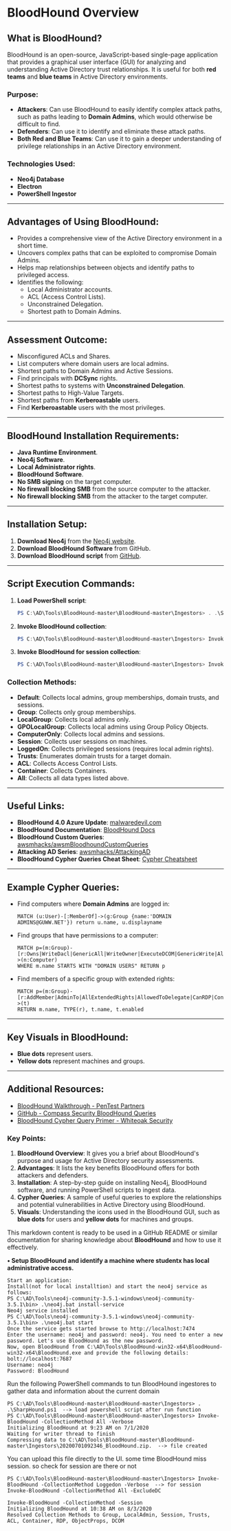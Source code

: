 # BloodHound Overview

## What is BloodHound?
BloodHound is an open-source, JavaScript-based single-page application that provides a graphical user interface (GUI) for analyzing and understanding Active Directory trust relationships. It is useful for both **red teams** and **blue teams** in Active Directory environments.

### Purpose:
- **Attackers**: Can use BloodHound to easily identify complex attack paths, such as paths leading to **Domain Admins**, which would otherwise be difficult to find.
- **Defenders**: Can use it to identify and eliminate these attack paths.
- **Both Red and Blue Teams**: Can use it to gain a deeper understanding of privilege relationships in an Active Directory environment.

### Technologies Used:
- **Neo4j Database**
- **Electron**
- **PowerShell Ingestor**

---

## Advantages of Using BloodHound:
- Provides a comprehensive view of the Active Directory environment in a short time.
- Uncovers complex paths that can be exploited to compromise Domain Admins.
- Helps map relationships between objects and identify paths to privileged access.
- Identifies the following:
  - Local Administrator accounts.
  - ACL (Access Control Lists).
  - Unconstrained Delegation.
  - Shortest path to Domain Admins.

---

## Assessment Outcome:
- Misconfigured ACLs and Shares.
- List computers where domain users are local admins.
- Shortest paths to Domain Admins and Active Sessions.
- Find principals with **DCSync** rights.
- Shortest paths to systems with **Unconstrained Delegation**.
- Shortest paths to High-Value Targets.
- Shortest paths from **Kerberoastable** users.
- Find **Kerberoastable** users with the most privileges.

---

## BloodHound Installation Requirements:
- **Java Runtime Environment**.
- **Neo4j Software**.
- **Local Administrator rights**.
- **BloodHound Software**.
- **No SMB signing** on the target computer.
- **No firewall blocking SMB** from the source computer to the attacker.
- **No firewall blocking SMB** from the attacker to the target computer.

---

## Installation Setup:
1. **Download Neo4j** from the [Neo4j website](https://neo4j.com/).
2. **Download BloodHound Software** from GitHub.
3. **Download BloodHound script** from [GitHub](https://github.com/BloodHoundAD/BloodHound).

---

## Script Execution Commands:

1. **Load PowerShell script**:
    ```powershell
    PS C:\AD\Tools\BloodHound-master\BloodHound-master\Ingestors> . .\SharpHound.ps1
    ```

2. **Invoke BloodHound collection**:
    ```powershell
    PS C:\AD\Tools\BloodHound-master\BloodHound-master\Ingestors> Invoke-BloodHound -CollectionMethod All -Verbose -Domain xyz.net
    ```

3. **Invoke BloodHound for session collection**:
    ```powershell
    PS C:\AD\Tools\BloodHound-master\BloodHound-master\Ingestors> Invoke-BloodHound -CollectionMethod Loggedon -Verbose
    ```

### Collection Methods:
- **Default**: Collects local admins, group memberships, domain trusts, and sessions.
- **Group**: Collects only group memberships.
- **LocalGroup**: Collects local admins only.
- **GPOLocalGroup**: Collects local admins using Group Policy Objects.
- **ComputerOnly**: Collects local admins and sessions.
- **Session**: Collects user sessions on machines.
- **LoggedOn**: Collects privileged sessions (requires local admin rights).
- **Trusts**: Enumerates domain trusts for a target domain.
- **ACL**: Collects Access Control Lists.
- **Container**: Collects Containers.
- **All**: Collects all data types listed above.

---

## Useful Links:
- **BloodHound 4.0 Azure Update**: [malwaredevil.com](https://malwaredevil.com/2020/11/20/introducing-bloodhound-4-0-the-azure-update/)
- **BloodHound Documentation**: [BloodHound Docs](https://bloodhound.readthedocs.io/_/downloads/en/latest/pdf/)
- **BloodHound Custom Queries**: [awsmhacks/awsmBloodhoundCustomQueries](https://github.com/awsmhacks/awsmBloodhoundCustomQueries)
- **Attacking AD Series**: [awsmhacks/AttackingAD](https://github.com/awsmhacks/AttackingAD)
- **BloodHound Cypher Queries Cheat Sheet**: [Cypher Cheatsheet](https://hausec.com/2019/09/09/bloodhound-cypher-cheatsheet/)

---

## Example Cypher Queries:
- Find computers where **Domain Admins** are logged in:
    ```cypher
    MATCH (u:User)-[:MemberOf]->(g:Group {name:'DOMAIN ADMINS@GUWW.NET'}) return u.name, u.displayname
    ```

- Find groups that have permissions to a computer:
    ```cypher
    MATCH p=(m:Group)-[r:Owns|WriteDacl|GenericAll|WriteOwner|ExecuteDCOM|GenericWrite|AllowedToDelegate|ForceChangePassword]->(n:Computer)
    WHERE m.name STARTS WITH "DOMAIN USERS" RETURN p
    ```

- Find members of a specific group with extended rights:
    ```cypher
    MATCH p=(m:Group)-[r:AddMember|AdminTo|AllExtendedRights|AllowedToDelegate|CanRDP|Contains|ExecuteDCOM|ForceChangePassword|GenericAll|GenericWrite|GetChanges|GetChangesAll|HasSession|Owns|ReadLAPSPassword|SQLAdmin|TrustedBy|WriteDACL|WriteOwner|AddAllowedToAct|AllowedToAct]->(t)
    RETURN m.name, TYPE(r), t.name, t.enabled
    ```

---

## Key Visuals in BloodHound:
- **Blue dots** represent users.
- **Yellow dots** represent machines and groups.

---

## Additional Resources:
- [BloodHound Walkthrough - PenTest Partners](https://www.pentestpartners.com/security-blog/bloodhound-walkthrough-a-tool-for-many-tradecrafts/)
- [GitHub - Compass Security BloodHound Queries](https://github.com/CompassSecurity/BloodHoundQueries)
- [BloodHound Cypher Query Primer - Whiteoak Security](https://www.whiteoaksecurity.com/blog/cypher-query-primer-bloodhound/)

### Key Points:
1. **BloodHound Overview**: It gives you a brief about BloodHound's purpose and usage for Active Directory security assessments.
2. **Advantages**: It lists the key benefits BloodHound offers for both attackers and defenders.
3. **Installation**: A step-by-step guide on installing Neo4j, BloodHound software, and running PowerShell scripts to ingest data.
4. **Cypher Queries**: A sample of useful queries to explore the relationships and potential vulnerabilities in Active Directory using BloodHound.
5. **Visuals**: Understanding the icons used in the BloodHound GUI, such as **blue dots** for users and **yellow dots** for machines and groups.

This markdown content is ready to be used in a GitHub README or similar documentation for sharing knowledge about **BloodHound** and how to use it effectively.

**• Setup BloodHound and identify a machine where studentx has local administrative access.** 
```
Start an application: 
Install(not for local installtion) and start the neo4j service as follows:
PS C:\AD\Tools\neo4j-community-3.5.1-windows\neo4j-community-3.5.1\bin> .\neo4j.bat install-service
Neo4j service installed
PS C:\AD\Tools\neo4j-community-3.5.1-windows\neo4j-community-3.5.1\bin> .\neo4j.bat start
Once the service gets started browse to http://localhost:7474
Enter the username: neo4j and password: neo4j. You need to enter a new password. Let's use BloodHound as the new password.
Now, open BloodHound from C:\AD\Tools\BloodHound-win32-x64\BloodHound-win32-x64\BloodHound.exe and provide the following details:
bolt://localhost:7687
Username: neo4j
Password: BloodHound
```
Run the following PowerShell commands to tun BloodHound ingestores to gather data and information about the current domain
```
PS C:\AD\Tools\BloodHound-master\BloodHound-master\Ingestors> . .\SharpHound.ps1  --> load powershell script after run function
PS C:\AD\Tools\BloodHound-master\BloodHound-master\Ingestors> Invoke-BloodHound -CollectionMethod All -Verbose
Initializing BloodHound at 9:23 AM on 7/1/2020
Waiting for writer thread to finish
Compressing data to C:\AD\Tools\BloodHound-master\BloodHound-master\Ingestors\20200701092346_BloodHound.zip.  --> file created 
```
You can upload this file directly to the UI.
some time BloodHound miss session. so check for session are there or not
```
PS C:\AD\Tools\BloodHound-master\BloodHound-master\Ingestors> Invoke-BloodHound -CollectionMethod Loggedon -Verbose  --> for session
Invoke-BloodHound -CollectionMethod All -ExcludeDC
```
```
Invoke-BloodHound -CollectionMethod -Session
Initializing BloodHound at 10:38 AM on 8/3/2020
Resolved Collection Methods to Group, LocalAdmin, Session, Trusts, ACL, Container, RDP, ObjectProps, DCOM
```
